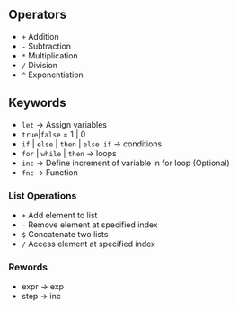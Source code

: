 ## Operators

- `+` Addition
- `-` Subtraction
- `*` Multiplication
- `/` Division
- `^` Exponentiation

## Keywords

- `let` -> Assign variables
- `true`|`false` = 1 | 0
- `if` | `else` | `then` | `else if` -> conditions
- `for` | `while` | `then` -> loops
- `inc` -> Define increment of variable in for loop  (Optional)
- `fnc` -> Function

### List Operations
- `+` Add element to list
- `-` Remove element at specified index
- `$` Concatenate two lists
- `/` Access element at specified index

### Rewords

- expr -> exp
- step -> inc
